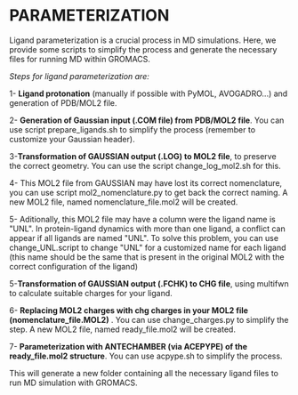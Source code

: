 # PARAMETERIZATION

Ligand parameterization is a crucial process in MD simulations. Here, we provide some scripts to simplify the process and generate the necessary files for running MD within GROMACS. 

*Steps for ligand parameterization are:*

1- **Ligand protonation** (manually if possible with PyMOL, AVOGADRO...) and generation of PDB/MOL2 file. 

2- **Generation of Gaussian input (.COM file) from PDB/MOL2 file**. You can use script prepare_ligands.sh to simplify the process (remember to customize your Gaussian header). 

3-**Transformation of GAUSSIAN output (.LOG) to MOL2 file**, to preserve the correct geometry. You can use the script change_log_mol2.sh for this. 

4- This MOL2 file from GAUSSIAN may have lost its correct nomenclature, you can use script mol2_nomenclature.py to get back the correct naming. A new MOL2 file, named nomenclature_file.mol2 will be created. 

5- Aditionally, this MOL2 file may have a column were the ligand name is "UNL". In protein-ligand dynamics with more than one ligand, a conflict can appear if all ligands are named "UNL". To solve this problem, you can use change_UNL.script to change "UNL" for a customized name for each ligand (this name should be the same that is present in the original MOL2 with the correct configuration of the ligand)

5-**Transformation of GAUSSIAN output (.FCHK) to CHG file**, using multifwn to calculate suitable charges for your ligand.

6- **Replacing MOL2 charges  with chg charges in your MOL2 file (nomenclature_file.MOL2)** . You can use change_charges.py to simplify the step. A new MOL2 file, named ready_file.mol2 will be created. 

7- **Parameterization with ANTECHAMBER (via ACEPYPE) of the ready_file.mol2 structure**. You can use acpype.sh to simplify the process. 

This will generate a new folder containing all the necessary ligand files to run MD simulation with GROMACS. 






